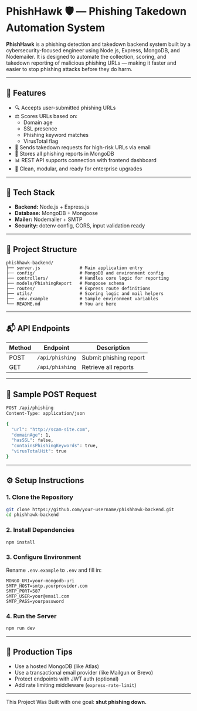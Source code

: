 # PhishHawk 🛡️ — Phishing Takedown Automation System

**PhishHawk** is a phishing detection and takedown backend system built by a cybersecurity-focused engineer using Node.js, Express, MongoDB, and Nodemailer. It is designed to automate the collection, scoring, and takedown reporting of malicious phishing URLs — making it faster and easier to stop phishing attacks before they do harm.

---

## 🚀 Features

- 🔍 Accepts user-submitted phishing URLs
- ⚖️ Scores URLs based on:
  - Domain age
  - SSL presence
  - Phishing keyword matches
  - VirusTotal flag
- 📩 Sends takedown requests for high-risk URLs via email
- 💾 Stores all phishing reports in MongoDB
- 📊 REST API supports connection with frontend dashboard
- 🔐 Clean, modular, and ready for enterprise upgrades

---

## 🧱 Tech Stack

- **Backend:** Node.js + Express.js
- **Database:** MongoDB + Mongoose
- **Mailer:** Nodemailer + SMTP
- **Security:** dotenv config, CORS, input validation ready

---

## 📁 Project Structure

```
phishhawk-backend/
├── server.js               # Main application entry
├── config/                 # MongoDB and environment config
├── controllers/            # Handles core logic for reporting
├── models/PhishingReport   # Mongoose schema
├── routes/                 # Express route definitions
├── utils/                  # Scoring logic and mail helpers
├── .env.example            # Sample environment variables
└── README.md               # You are here
```

---

## 📬 API Endpoints

| Method | Endpoint            | Description                |
|--------|---------------------|----------------------------|
| POST   | `/api/phishing`     | Submit phishing report     |
| GET    | `/api/phishing`     | Retrieve all reports       |

---

## 🧪 Sample POST Request

```bash
POST /api/phishing
Content-Type: application/json

{
  "url": "http://scam-site.com",
  "domainAge": 1,
  "hasSSL": false,
  "containsPhishingKeywords": true,
  "virusTotalHit": true
}
```

---

## ⚙️ Setup Instructions

### 1. Clone the Repository
```bash
git clone https://github.com/your-username/phishhawk-backend.git
cd phishhawk-backend
```

### 2. Install Dependencies
```bash
npm install
```

### 3. Configure Environment
Rename `.env.example` to `.env` and fill in:
```
MONGO_URI=your-mongodb-uri
SMTP_HOST=smtp.yourprovider.com
SMTP_PORT=587
SMTP_USER=your@email.com
SMTP_PASS=yourpassword
```

### 4. Run the Server
```bash
npm run dev
```

---

## 🔐 Production Tips

- Use a hosted MongoDB (like Atlas)
- Use a transactional email provider (like Mailgun or Brevo)
- Protect endpoints with JWT auth (optional)
- Add rate limiting middleware (`express-rate-limit`)

---



This Project Was Built with one goal: **shut phishing down.**
